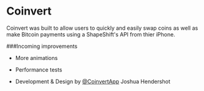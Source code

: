 Coinvert
========

Coinvert was built to allow users to quickly and easily swap coins as well as make Bitcoin payments using a ShapeShift's API from thier iPhone.

###Incoming improvements
- More animations
- Performance tests

- Development & Design by [@CoinvertApp](https://twitter.com/coinvertapp) Joshua Hendershot
